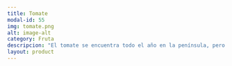 ```yaml
---
title: Tomate
modal-id: 55
img: tomate.png
alt: image-alt
category: Fruta
descripcion: "El tomate se encuentra todo el año en la península, pero su temporada natural es el verano. Es uno de los productos con mayor producción en invernadero. Los tomates madurados al sol del verano alcanzan un nivel de sabor y textura imposibles de superar. Además, existen muchas variedades distintas que corren el peligro de desaparecer por centrar la producción unicamente en las que mejor se venden. ¿Has probado los tomates azules?"
layout: product
---
```

